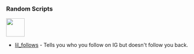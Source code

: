 ### Random Scripts
<p>
    <img src="https://media.tenor.com/images/0d6b4698b5ec7099472fa68fa67163f1/tenor.gif" height=50px width=50px>
    <ul>
        <li><a href='lil_follows.js'>lil_follows</a> - Tells you who you follow on IG but doesn't follow you back.</li>
    </ul>
</p>
